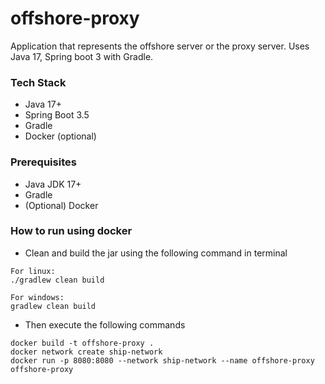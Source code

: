 # offshore-proxy

Application that represents the offshore server or the proxy server.
Uses Java 17, Spring boot 3 with Gradle.

### Tech Stack

- Java 17+
- Spring Boot 3.5
- Gradle
- Docker (optional)

### Prerequisites

- Java JDK 17+
- Gradle
- (Optional) Docker

### How to run using docker
- Clean and build the jar using the following command in terminal
```
For linux:
./gradlew clean build

For windows:
gradlew clean build
```
- Then execute the following commands
```
docker build -t offshore-proxy .
docker network create ship-network
docker run -p 8080:8080 --network ship-network --name offshore-proxy offshore-proxy
```